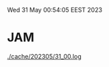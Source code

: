 Wed 31 May 00:54:05 EEST 2023
# JAM
<a href='./cache/202305/31_00.log'>./cache/202305/31_00.log</a>
